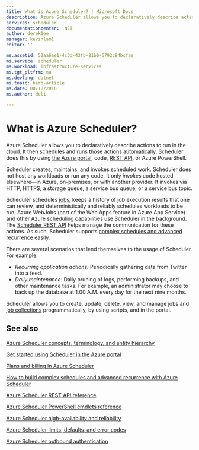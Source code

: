 ```yaml
---
title: What is Azure Scheduler? | Microsoft Docs
description: Azure Scheduler allows you to declaratively describe actions to run in the cloud. It then schedules and runs those actions automatically.
services: scheduler
documentationcenter: .NET
author: derek1ee
manager: kevinlam1
editor: ''

ms.assetid: 52aa6ae1-4c3d-43fb-81b0-6792c84bcfae
ms.service: scheduler
ms.workload: infrastructure-services
ms.tgt_pltfrm: na
ms.devlang: dotnet
ms.topic: hero-article
ms.date: 08/18/2016
ms.author: deli

---
```

# What is Azure Scheduler?
Azure Scheduler allows you to declaratively describe actions to run in the cloud. It then schedules and runs those actions automatically.  Scheduler does this by using [the Azure portal](scheduler-get-started-portal.md), code, [REST API](https://msdn.microsoft.com/library/mt629143.aspx), or Azure PowerShell.

Scheduler creates, maintains, and invokes scheduled work.  Scheduler does not host any workloads or run any code. It only *invokes* code hosted elsewhere—in Azure, on-premises, or with another provider. It invokes via HTTP, HTTPS, a storage queue, a service bus queue, or a service bus topic.

Scheduler schedules [jobs](scheduler-concepts-terms.md), keeps a history of job execution results that one can review, and deterministically and reliably schedules workloads to be run. Azure WebJobs (part of the Web Apps feature in Azure App Service) and other Azure scheduling capabilities use Scheduler in the background. The [Scheduler REST API](https://msdn.microsoft.com/library/mt629143.aspx) helps manage the communication for these actions. As such, Scheduler supports [complex schedules and advanced recurrence](scheduler-advanced-complexity.md) easily.

There are several scenarios that lend themselves to the usage of Scheduler. For example:

* *Recurring application actions:* Periodically gathering data from Twitter into a feed.
* *Daily maintenance:* Daily pruning of logs, performing backups, and other maintenance tasks. For example, an administrator may choose to back up the database at 1:00 A.M. every day for the next nine months.

Scheduler allows you to create, update, delete, view, and manage jobs and [job collections](scheduler-concepts-terms.md) programmatically, by using scripts, and in the portal.

## See also
 [Azure Scheduler concepts, terminology, and entity hierarchy](scheduler-concepts-terms.md)

 [Get started using Scheduler in the Azure portal](scheduler-get-started-portal.md)

 [Plans and billing in Azure Scheduler](scheduler-plans-billing.md)

 [How to build complex schedules and advanced recurrence with Azure Scheduler](scheduler-advanced-complexity.md)

 [Azure Scheduler REST API reference](https://msdn.microsoft.com/library/mt629143)

 [Azure Scheduler PowerShell cmdlets reference](scheduler-powershell-reference.md)

 [Azure Scheduler high-availability and reliability](scheduler-high-availability-reliability.md)

 [Azure Scheduler limits, defaults, and error codes](scheduler-limits-defaults-errors.md)

 [Azure Scheduler outbound authentication](scheduler-outbound-authentication.md)

